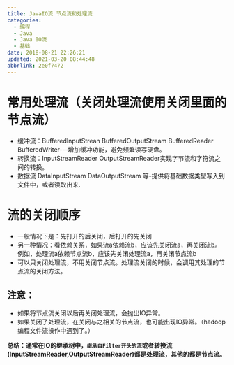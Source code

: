 ```yaml
---
title: JavaIO流 节点流和处理流
categories: 
  - 编程
  - Java
  - Java IO流
  - 基础
date: 2018-08-21 22:26:21
updated: 2021-03-20 08:44:48
abbrlink: 2e0f7472
---
```

# 常用处理流（关闭处理流使用关闭里面的节点流）

- 缓冲流：BufferedInputStrean BufferedOutputStream BufferedReader BufferedWriter---增加缓冲功能，避免频繁读写硬盘。
- 转换流：InputStreamReader OutputStreamReader实现字节流和字符流之间的转换。
- 数据流 DataInputStream DataOutputStream 等-提供将基础数据类型写入到文件中，或者读取出来.

# 流的关闭顺序

- 一般情况下是：先打开的后关闭，后打开的先关闭
- 另一种情况：看依赖关系，如果流a依赖流b，应该先关闭流a，再关闭流b。例如，处理流a依赖节点流b，应该先关闭处理流a，再关闭节点流b
- 可以只关闭处理流，不用关闭节点流。处理流关闭的时候，会调用其处理的节点流的关闭方法。

## 注意：

- 如果将节点流关闭以后再关闭处理流，会抛出IO异常。
- 如果关闭了处理流，在关闭与之相关的节点流，也可能出现IO异常。（hadoop编程文件流操作中遇到了。）

**总结：通常在IO的继承树中，`继承自Filter开头的流`或者转换流(InputStreamReader,OutputStreamReader)都是处理流，其他的都是节点流。**
